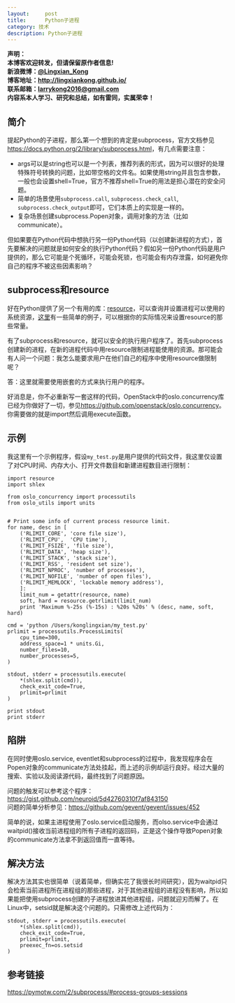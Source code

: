 ```yaml
---
layout:     post
title:      Python子进程
category: 技术
description: Python子进程
---
```


**声明：  
本博客欢迎转发，但请保留原作者信息!  
新浪微博：[@Lingxian_Kong](http://weibo.com/lingxiankong)   
博客地址：<http://lingxiankong.github.io/>  
联系邮箱：<larrykong2016@gmail.com>  
内容系本人学习、研究和总结，如有雷同，实属荣幸！** 

## 简介
提起Python的子进程，那么第一个想到的肯定是subprocess，官方文档参见<https://docs.python.org/2/library/subprocess.html>，有几点需要注意：

- args可以是string也可以是一个列表，推荐列表的形式，因为可以很好的处理特殊符号转换的问题，比如带空格的文件名。如果使用string并且包含参数，一般也会设置shell=True，官方不推荐shell=True的用法是担心潜在的安全问题。
- 简单的场景使用`subprocess.call`, `subprocess.check_call`, `subprocess.check_output`即可，它们本质上的实现是一样的。
- 复杂场景创建subprocess.Popen对象，调用对象的方法（比如communicate）。

但如果要在Python代码中想执行另一份Python代码（以创建新进程的方式），首先要解决的问题就是如何安全的执行Python代码？假如另一份Python代码是用户提供的，那么它可能是个死循环，可能会死锁，也可能会有内存泄露，如何避免你自己的程序不被这些因素影响？

## subprocess和resource
好在Python提供了另一个有用的库：[resource](https://docs.python.org/3/library/resource.html#resource.getrusage)，可以查询并设置进程可以使用的系统资源，[这里](https://pymotw.com/2/resource/)有一些简单的例子，可以根据你的实际情况来设置resource的那些常量。

有了subprocess和resource，就可以安全的执行用户程序了。首先subprocess创建新的进程，在新的进程代码中用resource限制进程能使用的资源。那可能会有人问一个问题：我怎么能要求用户在他们自己的程序中使用resource做限制呢？

答：这里就需要使用嵌套的方式来执行用户的程序。

好消息是，你不必重新写一套这样的代码，OpenStack中的oslo.concurrency库已经为你做好了一切，参见<https://github.com/openstack/oslo.concurrency>。你需要做的就是import然后调用execute函数。

## 示例
我这里有一个示例程序，假设`my_test.py`是用户提供的代码文件，我这里仅设置了对CPU时间、内存大小、打开文件数目和新建进程数目进行限制：

    import resource
    import shlex

    from oslo_concurrency import processutils
    from oslo_utils import units


    # Print some info of current process resource limit.
    for name, desc in [
        ('RLIMIT_CORE', 'core file size'),
        ('RLIMIT_CPU',  'CPU time'),
        ('RLIMIT_FSIZE', 'file size'),
        ('RLIMIT_DATA', 'heap size'),
        ('RLIMIT_STACK', 'stack size'),
        ('RLIMIT_RSS', 'resident set size'),
        ('RLIMIT_NPROC', 'number of processes'),
        ('RLIMIT_NOFILE', 'number of open files'),
        ('RLIMIT_MEMLOCK', 'lockable memory address'),
        ]:
        limit_num = getattr(resource, name)
        soft, hard = resource.getrlimit(limit_num)
        print 'Maximum %-25s (%-15s) : %20s %20s' % (desc, name, soft, hard)

    cmd = 'python /Users/konglingxian/my_test.py'
    prlimit = processutils.ProcessLimits(
        cpu_time=300,
        address_space=1 * units.Gi,
        number_files=10,
        number_processes=5,
    )

    stdout, stderr = processutils.execute(
        *(shlex.split(cmd)),
        check_exit_code=True,
        prlimit=prlimit
    )

    print stdout
    print stderr

## 陷阱
在同时使用oslo.service, eventlet和subprocess的过程中，我发现程序会在Popen对象的communicate方法处挂起，而上述的示例却运行良好。经过大量的搜索、实验以及阅读源代码，最终找到了问题原因。

问题的触发可以参考这个程序：<https://gist.github.com/neuroid/5d42760310f7af843150>  
问题的简单分析参见：<https://github.com/gevent/gevent/issues/452>

简单的说，如果主进程使用了oslo.service启动服务，而olso.service中会通过waitpid()接收当前进程组的所有子进程的返回码，正是这个操作导致Popen对象的communicate方法拿不到返回值而一直等待。

## 解决方法
解决方法其实也很简单（说着简单，但确实花了我很长时间研究），因为waitpid只会检索当前进程所在进程组的那些进程，对于其他进程组的进程没有影响，所以如果能把使用subprocess创建的子进程放进其他进程组，问题就迎刃而解了。在Linux中，setsid就是解决这个问题的。只需修改上述代码为：

    stdout, stderr = processutils.execute(
        *(shlex.split(cmd)),
        check_exit_code=True,
        prlimit=prlimit,
        preexec_fn=os.setsid
    )

## 参考链接
<https://pymotw.com/2/subprocess/#process-groups-sessions>